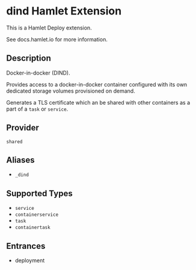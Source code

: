 # dind Hamlet Extension

This is a Hamlet Deploy extension.

See docs.hamlet.io for more information.

## Description
<!-- provide a summary of the purpose and use-case for your extension -->
Docker-in-docker (DIND).

Provides access to a docker-in-docker container configured with its own dedicated storage volumes provisioned on demand.

Generates a TLS certificate which an be shared with other containers as a part of a `task` or `service`.

## Provider
<!-- the associated Hamlet Plugin Provider required -->
`shared`

## Aliases
<!-- list any aliases that this Extension may be used as -->
- `_dind`

## Supported Types
<!-- List of component types that can be extended -->
- `service`
- `containerservice`
- `task`
- `containertask`

## Entrances
<!-- List of entrances that this extension supports -->
- deployment